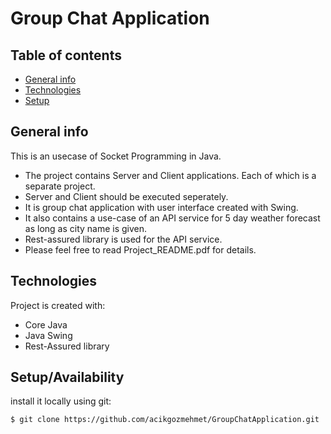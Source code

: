 # Group Chat Application

## Table of contents
* [General info](#general-info)
* [Technologies](#technologies)
* [Setup](#setup)

## General info
This is an usecase of Socket Programming in Java. 
* The project contains Server and Client applications. Each of which is a separate project. 
* Server and Client should be executed seperately.
* It is group chat application with user interface created with Swing.
* It also contains a use-case of an API service for 5 day weather forecast as long as city name is given.
* Rest-assured library is used for the API service.
* Please feel free to read Project_README.pdf for details.

## Technologies
Project is created with:
* Core Java 
* Java Swing 
* Rest-Assured library

	
## Setup/Availability

install it locally using git:

```
$ git clone https://github.com/acikgozmehmet/GroupChatApplication.git
```
